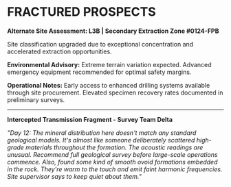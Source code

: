 # FRACTURED PROSPECTS

**Alternate Site Assessment: L3B | Secondary Extraction Zone #0124-FPB**

Site classification upgraded due to exceptional concentration and accelerated extraction opportunities.

**Environmental Advisory:** Extreme terrain variation expected. Advanced emergency equipment recommended for optimal safety margins.

**Operational Notes:** Early access to enhanced drilling systems available through site procurement. Elevated specimen recovery rates documented in preliminary surveys.

---

**Intercepted Transmission Fragment - Survey Team Delta**

_"Day 12: The mineral distribution here doesn't match any standard geological models. It's almost like someone deliberately scattered high-grade materials throughout the formation. The acoustic readings are unusual. Recommend full geological survey before large-scale operations commence. Also, found some kind of smooth ovoid formations embedded in the rock. They're warm to the touch and emit faint harmonic frequencies. Site supervisor says to keep quiet about them."_
